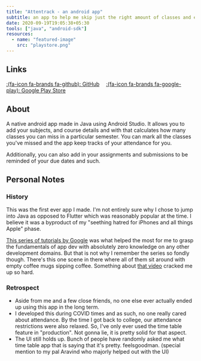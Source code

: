 ```yaml
---
title: "Attentrack - an android app"
subtitle: an app to help me skip just the right amount of classes and ensure 80% attendance.
date: 2020-09-19T19:05:38+05:30
tools: ["java", "android-sdk"]
resources:
  - name: "featured-image"
    src: "playstore.png"
---
```


## Links
[:(fa-icon fa-brands fa-github): GitHub](https://github.com/clifordjoshy/attentrack)&emsp;
[:(fa-icon fa-brands fa-google-play): Google Play Store](https://play.google.com/store/apps/details?id=com.leap.attentrack)

## About
A native android app made in Java using Android Studio. It allows you to add your subjects, and course details and with that calculates how many classes you can miss in a particular semester. You can mark all the classes you've missed and the app keep tracks of your attendance for you.

Additionally, you can also add in your assignments and submissions to be reminded of your due dates and such.

## Personal Notes

### History
This was the first ever app I made. I'm not entirely sure why I chose to jump into Java as opposed to Flutter which was reasonably popular at the time. I believe it was a byproduct of my "seething hatred for iPhones and all things Apple" phase.

[This series of tutorials by Google](https://www.youtube.com/watch?v=xNPkXGdVw7E) was what helped the most for me to grasp the fundamentals of app dev with absolutely zero knowledge on any other development domains. But that is not why I remember the series so fondly though. There's this one scene in there where all of them sit around with empty coffee mugs sipping coffee. Something about [that video](https://youtu.be/KF8L8XaRPbQ?t=27) cracked me up so hard.

### Retrospect
- Aside from me and a few close friends, no one else ever actually ended up using this app in the long term.
- I developed this during COVID times and as such, no one really cared about attendance. By the time I got back to college, our attendance restrictions were also relaxed. So, I've only ever used the time table feature in "production". Not gonna lie, it is pretty solid for that aspect.
- The UI still holds up. Bunch of people have randomly asked me what time table app that is saying that it's pretty. feelsgoodman. (special mention to my pal Aravind who majorly helped out with the UI)